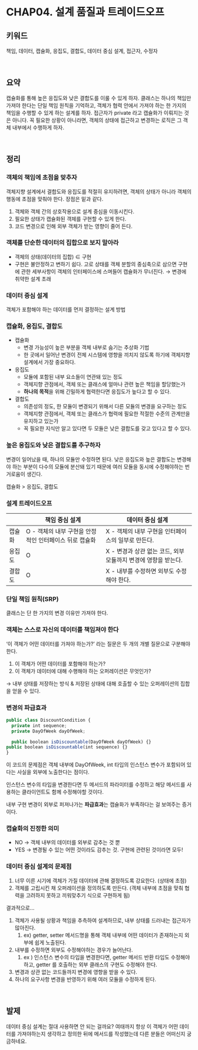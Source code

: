 # CHAP04. 설계 품질과 트레이드오프

## 키워드

책임, 데이터, 캡슐화, 응집도, 결합도, 데이터 중심 설계, 접근자, 수정자

<br>

## 요약

캡슐화를 통해 높은 응집도와 낮은 결합도를 이룰 수 있게 하자. 클래스는 하나의 책임만 가져야 한다는 단일 책임 원칙을 기억하고, 객체가 협력 안에서 가져야 하는 한 가지의 책임을 수행할 수 있게 하는 설계를 하자. 접근자가 private 라고 캡슐화가 이뤄지는 것은 아니다. 꼭 필요한 상황이 아니라면, 객체의 상태에 접근하고 변경하는 로직은 그 객체 내부에서 수행하게 하자.

<br>

## 정리

### 객체의 책임에 초점을 맞추자

객체지향 설계에서 결합도와 응집도를 적절히 유지하려면, 객체의 상태가 아니라 객체의 행동에 초점을 맞춰야 한다. 장점은 밑과 같다.

1. 객체와 객체 간의 상호작용으로 설계 중심을 이동시킨다.
2. 필요한 상태가 캡슐화된 객체를 구현할 수 있게 한다.
3. 코드 변경으로 인해 외부 객체가 받는 영향이 줄어 든다.

### 객체를 단순한 데이터의 집합으로 보지 말아라

- 객체의 상태(데이터의 집합) ∈ 구현
- 구현은 불안정하고 변하기 쉽다. 고로 상태를 객체 분할의 중심축으로 삼으면 구현에 관한 세부사항이 객체의 인터페이스에 스며들어 캡슐화가 무너진다. → 변경에 취약한 설계 초래

### 데이터 중심 설계

객체가 포함해야 하는 데이터를 먼저 결정하는 설계 방법

### 캡슐화, 응집도, 결합도

- 캡슐화
    - 변경 가능성이 높은 부분을 객체 내부로 숨기는 추상화 기법
    - 한 곳에서 일어난 변경이 전체 시스템에 영향을 끼치지 않도록 하기에 객체지향 설계에서 가장 중요하다.
- 응집도
    - 모듈에 포함된 내부 요소들이 연관돼 있는 정도
    - 객체지향 관점에서, 객체 또는 클래스에 얼마나 관련 높은 책임을 할당했는가
    - **하나의 목적**을 위해 긴밀하게 협력한다면 응집도가 높다고 할 수 있다.
- 결합도
    - 의존성의 정도, 한 모듈이 변경되기 위해서 다른 모듈의 변경을 요구하는 정도
    - 객체지향 관점에서, 객체 또는 클래스가 협력에 필요한 적절한 수준의 관계만을 유지하고 있는가
    - 꼭 필요한 지식만 알고 있다면 두 모듈은 낮은 결합도를 갖고 있다고 할 수 있다.

### 높은 응집도와 낮은 결합도를 추구하자

변경이 일어났을 때, 하나의 모듈만 수정하면 된다. 낮은 응집도와 높은 결합도는 변경해야 하는 부분이 다수의 모듈에 분산돼 있기 때문에 여러 모듈을 동시에 수정해야하는 번거로움이 생긴다.

캡슐화 > 응집도, 결합도

### 설계 트레이드오프

|  | 책임 중심 설계 | 데이터 중심 설계 |
| --- | --- | --- |
| 캡슐화 | O - 객체의 내부 구현을 안정적인 인터페이스 뒤로 캡슐화 | X - 객체의 내부 구현을 인터페이스의 일부로 만든다. |
| 응집도 | O | X - 변경과 상관 없는 코드, 외부 모듈까지 변경에 영향을 받는다. |
| 결합도 | O | X - 내부를 수정하면 외부도 수정해야 한다. |

### 단일 책임 원칙(SRP)

클래스는 단 한 가지의 변경 이유만 가져야 한다.

### 객체는 스스로 자신의 데이터를 책임져야 한다

‘이 객체가 어떤 데이터를 가져야 하는가?’ 라는 질문은 두 개의 개별 질문으로 구분해야 한다.

1. 이 객체가 어떤 데이터를 포함해야 하는가?
2. 이 객체가 데이터에 대해 수행해야 하는 오퍼레이션은 무엇인가?

→ 내부 상태를 저장하는 방식 & 저장된 상태에 대해 호출할 수 있는 오퍼레이션의 집합을 얻을 수 있다.

### 변경의 파급효과

```jsx
public class DiscountCondition {
  private int sequence;
  private DayOfWeek dayOfWeek;

  public boolean isDiscountable(DayOfWeek dayOfWeek) {}
public boolean isDiscountable(int sequence) {}
}
```

이 코드의 문제점은 객체 내부에 DayOfWeek, int 타입의 인스턴스 변수가 포함되어 있다는 사실을 외부에 노출한다는 점이다.

인스턴스 변수의 타입을 변경한다면 두 메서드의 파라미터를 수정하고 해당 메서드를 사용하는 클라이언트도 함께 수정해야할 것이다.

내부 구현 변경이 외부로 퍼져나가는 **파급효과**는 캡슐화가 부족하다는 걸 보여주는 증거이다.

### 캡슐화의 진정한 의미

- NO → 객체 내부의 데이터를 외부로 감추는 것 뿐
- YES → 변경될 수 있는 어떤 것이라도 감추는 것. 구현에 관련된 것이라면 모두!

### 데이터 중심 설계의 문제점

1. 너무 이른 시기에 객체가 가질 데이터에 관해 결정하도록 강요한다. (상태에 초점)
2. 객체를 고립시킨 채 오퍼레이션을 정의하도록 만든다. (객체 내부에 초점을 맞춰 협력을 고려하지 못하고 끼워맞추기 식으로 구현하게 됨)

결과적으로…

1. 객체가 사용될 상황과 책임을 추측하여 설계하므로, 내부 상태를 드러내는 접근자가 많아진다.
    1. ex) getter, setter 메서드명을 통해 객체 내부에 어떤 데이터가 존재하는지 외부에 쉽게 노출된다.
2. 내부를 수정하면 외부도 수정해야하는 경우가 늘어난다.
    1. ex ) 인스턴스 변수의 타입을 변경한다면, getter 메서드 반환 타입도 수정해야 하고, getter 를 호출하는 외부 클래스의 구현도 수정해야 한다.
3. 변경과 상관 없는 코드들까지 변경에 영향을 받을 수 있다.
4. 하나의 요구사항 변경을 반영하기 위해 여러 모듈을 수정하게 된다.

<br>

## 발제

데이터 중심 설계는 절대 사용하면 안 되는 걸까요? 여태까지 항상 이 객체가 어떤 데이터를 가져야하는지 생각하고 정의한 뒤에 메서드를 작성했는데 다른 분들은 어떠신지 궁금하네요.